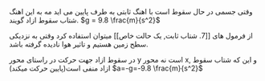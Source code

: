 وقتی جسمی در حال سقوط است با اهنگ ثابتی به طرف پایین می اید مه به این اهنگ شتاب سقوط ازاد گویند.
$g = 9.8 \frac{m}{s^2}$

از فرمول های [[7. شتاب ثابت, یک حالت خاص]] میتوان استفاده کرد وقتی به نزدیکی سطح زمین هستیم و تاثیر هوا نادیده گرفته باشد.

در سقوط ازاد جهت حرکت در راستای محور y است نه محور x, و این که شتاب سقوط ازاد منفی است(پایین حرکت میکند) $a=-g=-9.8 \frac{m}{s^2}$ 
